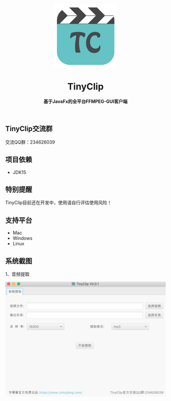 <div align="center">
	<a href="https://www.zimujiang.com/tinyclip">
		<img src="doc/image/icon.png" width="200" height="200">
	</a>
	<h1>TinyClip</h1>
	<p>
		<b>基于JavaFx的全平台FFMPEG-GUI客户端</b>
	</p>
	<br>
</div>

## TinyClip交流群
交流QQ群：234626039

## 项目依赖
* JDK15

## 特别提醒
TinyClip目前还在开发中，使用请自行评估使用风险！

## 支持平台
* Mac
* Windows
* Linux

## 系统截图
1、音频提取
<div align="center">
    <img src="doc/image/1.png">
</div>